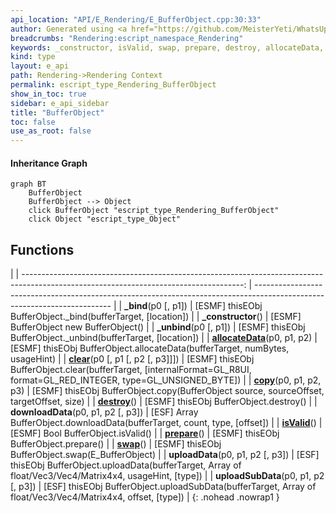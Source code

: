 ```yaml
---
api_location: "API/E_Rendering/E_BufferObject.cpp:30:33"
author: Generated using <a href="https://github.com/MeisterYeti/WhatsUpDoc">WhatsUpDoc</a>
breadcrumbs: "Rendering:escript_namespace_Rendering"
keywords: _constructor, isValid, swap, prepare, destroy, allocateData, uploadData, uploadSubData, downloadData, clear, copy, _bind, _unbind
kind: type
layout: e_api
path: Rendering->Rendering Context
permalink: escript_type_Rendering_BufferObject
show_in_toc: true
sidebar: e_api_sidebar
title: "BufferObject"
toc: false
use_as_root: false
---
```


#### Inheritance Graph

```mermaid
graph BT
	BufferObject
	BufferObject --> Object
	click BufferObject "escript_type_Rendering_BufferObject"
	click Object "escript_type_Object"
```

## Functions

|
| -------------------------------------------------------------------------------------------------------------------------------------: | ------------------------------------------------------------------------------------------------------------------------ | 
| **_bind**(p0 [, p1])                                                                                                                   | [ESMF] thisEObj BufferObject._bind(bufferTarget, [location])                                                             | 
| **_constructor**()                                                                                                                     | [ESMF] BufferObject new BufferObject()                                                                                   | 
| **_unbind**(p0 [, p1])                                                                                                                 | [ESMF] thisEObj BufferObject._unbind(bufferTarget, [location])                                                           | 
| **[allocateData](classRendering_1_1BufferObject#classRendering_1_1BufferObject_1adbfe0e0580a50532600282dadadc9f5b)**(p0, p1, p2)       | [ESMF] thisEObj BufferObject.allocateData(bufferTarget, numBytes, usageHint)                                             | 
| **[clear](classRendering_1_1BufferObject#classRendering_1_1BufferObject_1ab1f079f30d41037a934ba0b5c02d360c)**(p0 [, p1 [, p2 [, p3]]]) | [ESMF] thisEObj BufferObject.clear(bufferTarget, [internalFormat=GL_R8UI, format=GL_RED_INTEGER, type=GL_UNSIGNED_BYTE]) | 
| **[copy](classRendering_1_1BufferObject#classRendering_1_1BufferObject_1ace2f0a3498a6c0265b43b033bf16b5b9)**(p0, p1, p2, p3)           | [ESMF] thisEObj BufferObject.copy(BufferObject source, sourceOffset, targetOffset, size)                                 | 
| **[destroy](classRendering_1_1BufferObject#classRendering_1_1BufferObject_1aada6f2542d4d30ba2626e26190e09d41)**()                      | [ESMF] thisEObj BufferObject.destroy()                                                                                   | 
| **downloadData**(p0, p1, p2 [, p3])                                                                                                    | [ESF] Array BufferObject.downloadData(bufferTarget, count, type, [offset])                                               | 
| **[isValid](classRendering_1_1BufferObject#classRendering_1_1BufferObject_1ab2011604658f02487ecc37693af76362)**()                      | [ESMF] Bool BufferObject.isValid()                                                                                       | 
| **[prepare](classRendering_1_1BufferObject#classRendering_1_1BufferObject_1a18e1e76ba5bf94a41e4df7ddb6abfe71)**()                      | [ESMF] thisEObj BufferObject.prepare()                                                                                   | 
| **[swap](classRendering_1_1BufferObject#classRendering_1_1BufferObject_1a3470de1772f72fe5004ca892dcd80de1)**()                         | [ESMF] thisEObj BufferObject.swap(E_BufferObject)                                                                        | 
| **uploadData**(p0, p1, p2 [, p3])                                                                                                      | [ESF] thisEObj BufferObject.uploadData(bufferTarget, Array of float/Vec3/Vec4/Matrix4x4, usageHint, [type])              | 
| **uploadSubData**(p0, p1, p2 [, p3])                                                                                                   | [ESF] thisEObj BufferObject.uploadSubData(bufferTarget, Array of float/Vec3/Vec4/Matrix4x4, offset, [type])              | 
{: .nohead .nowrap1 }

